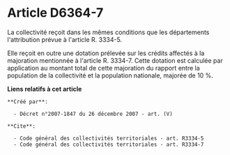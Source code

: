 # Article D6364-7

La collectivité reçoit dans les mêmes conditions que les départements l'attribution prévue à l'article R. 3334-5. 

Elle reçoit en outre une dotation prélevée sur les crédits affectés à la majoration mentionnée à l'article R. 3334-7. Cette
dotation est calculée par application au montant total de cette majoration du rapport entre la population de la collectivité
et la population nationale, majorée de 10 %.

**Liens relatifs à cet article**

	**Créé par**:

	  - Décret n°2007-1847 du 26 décembre 2007 - art. (V)

	**Cite**:

	  - Code général des collectivités territoriales - art. R3334-5
	  - Code général des collectivités territoriales - art. R3334-7
